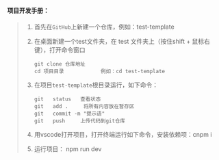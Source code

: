 #### 项目开发手册：

> 1. 首先在`GitHub`上新建一个仓库，例如：test-template
>
> 2. 在桌面新建一个test文件夹，在 test 文件夹上（按住shift + 鼠标右键），打开命令窗口
>
>    ```
>    git clone 仓库地址
>    cd 项目目录    		例如：cd test-template
>    ```
>
> 3. 在项目`test-template`根目录运行，如下命令：
>
>    ```
>    git   status   查看状态
>    git   add .     将所有内容放在暂存区
>    git   commit -m "提示语"
>    git   push     上传代码到git仓库
>    ```
> 4. 用vscode打开项目，打开终端运行如下命令，安装依赖项：cnpm i
>   
> 5. 运行项目： npm run dev
